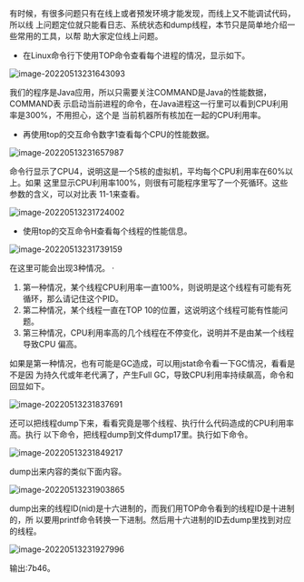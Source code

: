 ​		有时候，有很多问题只有在线上或者预发环境才能发现，而线上又不能调试代码，所以线 上问题定位就只能看日志、系统状态和dump线程，本节只是简单地介绍一些常用的工具，以帮 助大家定位线上问题。

- 在Linux命令行下使用TOP命令查看每个进程的情况，显示如下。

![image-20220513231643093](https://cdn.jsdelivr.net/gh/zjmJavaByte/images/img/202205132316126.png)

​		我们的程序是Java应用，所以只需要关注COMMAND是Java的性能数据，COMMAND表 示启动当前进程的命令，在Java进程这一行里可以看到CPU利用率是300%，不用担心，这个是 当前机器所有核加在一起的CPU利用率。

- 再使用top的交互命令数字1查看每个CPU的性能数据。

![image-20220513231657987](https://cdn.jsdelivr.net/gh/zjmJavaByte/images/img/202205132316012.png)

​		命令行显示了CPU4，说明这是一个5核的虚拟机，平均每个CPU利用率在60%以上。如果 这里显示CPU利用率100%，则很有可能程序里写了一个死循环。这些参数的含义，可以对比表 11-1来查看。

![image-20220513231724002](https://cdn.jsdelivr.net/gh/zjmJavaByte/images/img/202205132317030.png)

- 使用top的交互命令H查看每个线程的性能信息。

![image-20220513231739159](https://cdn.jsdelivr.net/gh/zjmJavaByte/images/img/202205132317185.png)

在这里可能会出现3种情况。 ·

1. 第一种情况，某个线程CPU利用率一直100%，则说明是这个线程有可能有死循环，那么请记住这个PID。
2. 第二种情况，某个线程一直在TOP 10的位置，这说明这个线程可能有性能问题。
3. 第三种情况，CPU利用率高的几个线程在不停变化，说明并不是由某一个线程导致CPU 偏高。

​		如果是第一种情况，也有可能是GC造成，可以用jstat命令看一下GC情况，看看是不是因 为持久代或年老代满了，产生Full GC，导致CPU利用率持续飙高，命令和回显如下。

![image-20220513231837691](https://cdn.jsdelivr.net/gh/zjmJavaByte/images/img/202205132318724.png)

​		还可以把线程dump下来，看看究竟是哪个线程、执行什么代码造成的CPU利用率高。执行 以下命令，把线程dump到文件dump17里。执行如下命令。

![image-20220513231849217](https://cdn.jsdelivr.net/gh/zjmJavaByte/images/img/202205132318254.png)

dump出来内容的类似下面内容。

![image-20220513231903865](https://cdn.jsdelivr.net/gh/zjmJavaByte/images/img/202205132319904.png)

​		dump出来的线程ID(nid)是十六进制的，而我们用TOP命令看到的线程ID是十进制的，所 以要用printf命令转换一下进制。然后用十六进制的ID去dump里找到对应的线程。

![image-20220513231927996](https://cdn.jsdelivr.net/gh/zjmJavaByte/images/img/202205132319027.png)

输出:7b46。